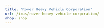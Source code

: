 ```yaml
---
title: "Rover Heavy Vehicle Corporation"
url: /imus/rover-heavy-vehicle-corporation/
shop: shop
---
```

